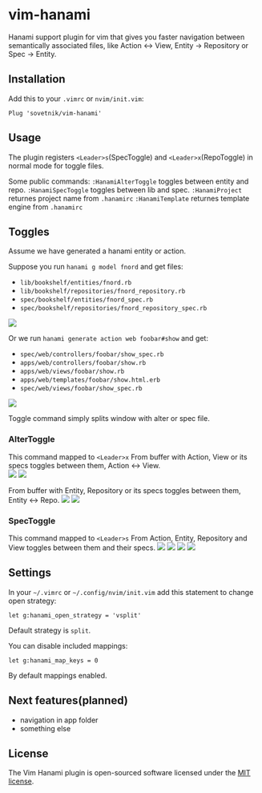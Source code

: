 # vim-hanami

Hanami support plugin for vim that gives you faster navigation between semantically 
associated files, like Action <-> View, Entity -> Repository or Spec -> Entity.

## Installation

Add this to your `.vimrc` or `nvim/init.vim`:
```
Plug 'sovetnik/vim-hanami'
```

## Usage

The plugin registers `<Leader>s`(SpecToggle) and `<Leader>x`(RepoToggle) in normal mode for toggle files.

Some public commands:
`:HanamiAlterToggle` toggles between entity and repo.
`:HanamiSpecToggle` toggles between lib and spec.
`:HanamiProject` returnes project name from `.hanamirc`
`:HanamiTemplate` returnes template engine from `.hanamirc`

## Toggles

Assume we have generated a hanami entity or action.

Suppose you run `hanami g model fnord` and get files:
- `lib/bookshelf/entities/fnord.rb`
- `lib/bookshelf/repositories/fnord_repository.rb`
- `spec/bookshelf/entities/fnord_spec.rb`
- `spec/bookshelf/repositories/fnord_repository_spec.rb`
<img src="./images/quad_lib.jpg" />

Or we run `hanami generate action web foobar#show` and get:
- `spec/web/controllers/foobar/show_spec.rb`
- `apps/web/controllers/foobar/show.rb`
- `apps/web/views/foobar/show.rb`
- `apps/web/templates/foobar/show.html.erb`
- `spec/web/views/foobar/show_spec.rb`
<img src="./images/quad_app.jpg" />

Toggle command simply splits window with alter or spec file.

### AlterToggle
This command mapped to `<Leader>x` 
From buffer with Action, View or its specs toggles between them, Action <-> View.  
<img src="./images/av.jpg" />
<img src="./images/va.jpg" />

From buffer with Entity, Repository or its specs toggles between them, Entity <-> Repo.
<img src="./images/er.jpg" />
<img src="./images/re.jpg" />

### SpecToggle
This command mapped to `<Leader>s` 
From Action, Entity, Repository and View toggles between them and their specs. 
<img src="./images/as.jpg" />
<img src="./images/ls.jpg" />
<img src="./images/sa.jpg" />
<img src="./images/sl.jpg" />

## Settings

In your `~/.vimrc` or `~/.config/nvim/init.vim` add this statement to change open strategy:
```vim
let g:hanami_open_strategy = 'vsplit'
```
Default strategy is `split`.

You can disable included mappings:
```vim
let g:hanami_map_keys = 0
```
By default mappings enabled.

## Next features(planned)

- navigation in app folder
- something else

## License

The Vim Hanami plugin is open-sourced software licensed under the [MIT license](http://opensource.org/licenses/MIT).

